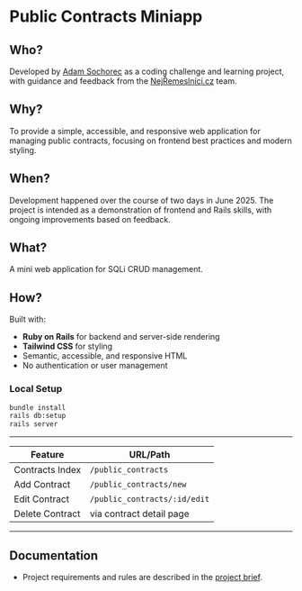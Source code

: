 # Public Contracts Miniapp

## Who?

Developed by [Adam Sochorec](https://www.linkedin.com/in/adamsochorec) as a coding challenge and learning project, with guidance and feedback from the [NejŘemeslníci.cz](https://www.nejremeslnici.cz) team.

## Why?

To provide a simple, accessible, and responsive web application for managing public contracts, focusing on frontend best practices and modern styling.

## When?

Development happened over the course of two days in June 2025. The project is intended as a demonstration of frontend and Rails skills, with ongoing improvements based on feedback.

## What?

A mini web application for SQLi CRUD management.

## How?

Built with:

- **Ruby on Rails** for backend and server-side rendering
- **Tailwind CSS** for styling
- Semantic, accessible, and responsive HTML
- No authentication or user management

### Local Setup

```sh
bundle install
rails db:setup
rails server
```

---

| Feature         | URL/Path                     |
| --------------- | ---------------------------- |
| Contracts Index | `/public_contracts`          |
| Add Contract    | `/public_contracts/new`      |
| Edit Contract   | `/public_contracts/:id/edit` |
| Delete Contract | via contract detail page     |

---

## Documentation

- Project requirements and rules are described in the [project brief](./app/views/home/index.html.erb).
